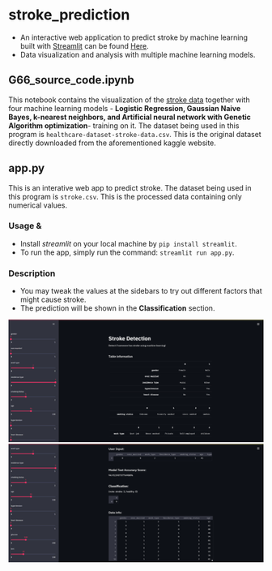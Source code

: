 # stroke_prediction

- An interactive web application to predict stroke by machine learning built with [Streamlit](https://streamlit.io/) can be found [Here](https://share.streamlit.io/chiatsekuo/stroke_prediction/main/app.py).
- Data visualization and analysis with multiple machine learning models.

## G66_source_code.ipynb
This notebook contains the visualization of the [stroke data](https://www.kaggle.com/fedesoriano/stroke-prediction-dataset) together with four machine learning models - **Logistic Regression, Gaussian Naive Bayes, k-nearest neighbors, and Artificial neural network with Genetic Algorithm optimization**- training on it. The dataset being used in this program is `healthcare-dataset-stroke-data.csv`. This is the original dataset directly downloaded from the aforementioned kaggle website.

## app.py
This is an interative web app to predict stroke. The dataset being used in this program is `stroke.csv`. This is the processed data containing only numerical values.

### Usage & 
- Install *streamlit* on your local machine by `pip install streamlit`.
- To run the app, simply run the command: `streamlit run app.py`.

### Description
- You may tweak the values at the sidebars to try out different factors that might cause stroke.
- The prediction will be shown in the **Classification** section.

![alt text](https://github.com/chiatsekuo/stroke_prediction/blob/main/screenshots/landing_page.PNG "app landing page")
![alt text](https://github.com/chiatsekuo/stroke_prediction/blob/main/screenshots/second_scroll.PNG "app landing page")
